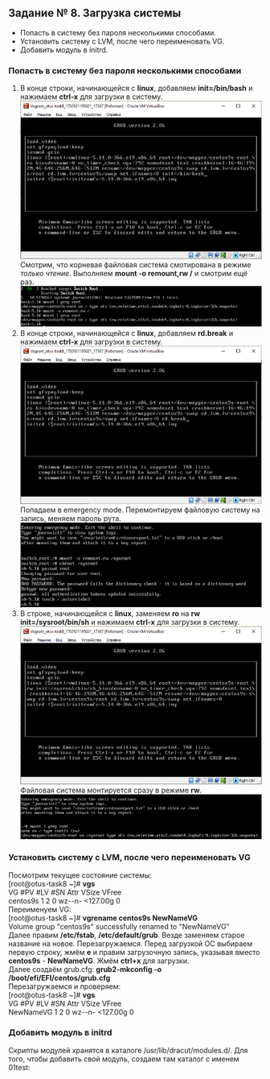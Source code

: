 ## Задание № 8. Загрузка системы ##
- Попасть в систему без пароля несколькими способами.
- Установить систему с LVM, после чего переименовать VG.
- Добавить модуль в initrd.

### Попасть в систему без пароля несколькими способами ###
1. В конце строки, начинающейся с **linux**, добавляем **init=/bin/bash** и нажимаем **сtrl-x** для загрузки в систему.\
![alt text](https://github.com/Dormidont23/otus-task8/blob/master/screenshots/01.png)\
Смотрим, что корневая файловая система смотирована в режиме _только чтение_. Выполняем **mount -o remount,rw /** и смотрим ещё раз.\
![alt text](https://github.com/Dormidont23/otus-task8/blob/master/screenshots/02.png)
2. В конце строки, начинающейся с **linux**, добавляем **rd.break** и нажимаем **сtrl-x** для загрузки в систему.\
![alt text](https://github.com/Dormidont23/otus-task8/blob/master/screenshots/03.png)\
Попадаем в emergency mode. Перемонтируем файловую систему на запись, меняем пароль рута.\
![alt text](https://github.com/Dormidont23/otus-task8/blob/master/screenshots/04.png)
3. В строке, начинающейся с **linux**, заменяем **ro** на **rw init=/sysroot/bin/sh** и нажимаем **сtrl-x** для загрузки в систему.\
![alt text](https://github.com/Dormidont23/otus-task8/blob/master/screenshots/05.png)\
Файловая система монтируется сразу в режиме **rw**.\
![alt text](https://github.com/Dormidont23/otus-task8/blob/master/screenshots/06.png)
### Установить систему с LVM, после чего переименовать VG ###
Посмотрим текущее состояние системы:\
[root@otus-task8 ~]# **vgs**\
  VG       #PV #LV #SN Attr   VSize    VFree\
  centos9s   1   2   0 wz--n- <127.00g    0\
Переименуем VG:\
[root@otus-task8 ~]# **vgrename centos9s NewNameVG**\
  Volume group "centos9s" successfully renamed to "NewNameVG"\
Далее правим **/etc/fstab**, **/etc/default/grub**. Везде заменяем старое название на новое. Перезагружаемся. Перед загрузкой ОС выбираем первую строку, жмём **e** и правим загрузочную запись, указывая вместо **centos9s** - **NewNameVG**. Жмём **ctrl+x** для загрузки.\
Далее создаём grub.cfg: **grub2-mkconfig -o /boot/efi/EFI/centos/grub.cfg**\
Перезагружаемся и проверяем:\
[root@otus-task8 ~]# **vgs**\
  VG        #PV #LV #SN Attr   VSize    VFree\
  NewNameVG   1   2   0 wz--n- <127.00g    0
### Добавить модуль в initrd ###
Скрипты модулей хранятся в каталоге /usr/lib/dracut/modules.d/. Для того, чтобы добавить свой модуль, создаем там каталог с именем 01test:
